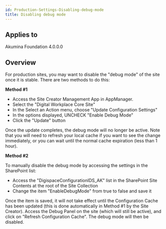 ```yaml
---
id: Production-Settings-Disabling-debug-mode
title: Disabling debug mode
---
```


## Applies to
Akumina Foundation 4.0.0.0

## Overview
For production sites, you may want to disable the "debug mode" of the site once it is stable.  There are two methods to do this:

**Method #1**

* Access the Site Creator Management App in AppManager.
* Select the "Digital Workplace Core Site"
* In the Select an Action menu, choose "Update Configuration Settings"
* In the options displayed, UNCHECK "Enable Debug Mode"
* Click the "Update" button

Once the update completes, the debug mode will no longer be active.  Note that you will need to refresh your local cache if you want to see the change immediately, or you can wait until the normal cache expiration (less than 1 hour).

**Method #2**

To manually disable the debug mode by accessing the settings in the SharePoint list:
* Access the "DigispaceConfigurationIDS_AK" list in the SharePoint Site Contents at the root of the Site Collection
* Change the item "EnableDebugMode" from true to false and save it

Once the item is saved, it will not take effect until the Configuration Cache has been updated (this is done automatically in Method #1 by the Site Creator).  Access the Debug Panel on the site (which will still be active), and click on "Refresh Configuration Cache".  The debug mode will then be disabled.
